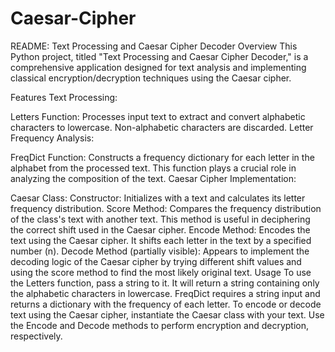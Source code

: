 # Caesar-Cipher
README: Text Processing and Caesar Cipher Decoder
Overview
This Python project, titled "Text Processing and Caesar Cipher Decoder," is a comprehensive application designed for text analysis and implementing classical encryption/decryption techniques using the Caesar cipher.

Features
Text Processing:

Letters Function: Processes input text to extract and convert alphabetic characters to lowercase. Non-alphabetic characters are discarded.
Letter Frequency Analysis:

FreqDict Function: Constructs a frequency dictionary for each letter in the alphabet from the processed text. This function plays a crucial role in analyzing the composition of the text.
Caesar Cipher Implementation:

Caesar Class:
Constructor: Initializes with a text and calculates its letter frequency distribution.
Score Method: Compares the frequency distribution of the class's text with another text. This method is useful in deciphering the correct shift used in the Caesar cipher.
Encode Method: Encodes the text using the Caesar cipher. It shifts each letter in the text by a specified number (n).
Decode Method (partially visible): Appears to implement the decoding logic of the Caesar cipher by trying different shift values and using the score method to find the most likely original text.
Usage
To use the Letters function, pass a string to it. It will return a string containing only the alphabetic characters in lowercase.
FreqDict requires a string input and returns a dictionary with the frequency of each letter.
To encode or decode text using the Caesar cipher, instantiate the Caesar class with your text. Use the Encode and Decode methods to perform encryption and decryption, respectively.
